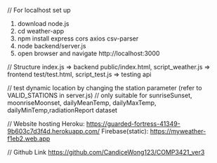 // For localhost set up
1. download node.js
2. cd weather-app
3. npm install express cors axios csv-parser
4. node backend/server.js
5. open browser and navigate http://localhost:3000


// Structure
index.js => backend
public/index.html, script_weather.js => frontend
test/test.html, script_test.js => testing api

// test dynamic location by changing the station parameter (refer to VALID_STATIONS in server.js)
// only suitable for sunriseSunset, moonriseMoonset, dailyMeanTemp, dailyMaxTemp, dailyMinTemp,radiationReport dataset


// Website hosting
Heroku: https://guarded-fortress-41349-9b603c7d3f4d.herokuapp.com/
Firebase(static): https://myweather-f1eb2.web.app


// Github Link
https://github.com/CandiceWong123/COMP3421_ver3
